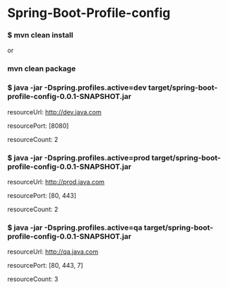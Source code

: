 # Spring-Boot-Profile-config

### $ mvn clean install 
or
### mvn clean package

### $ java -jar -Dspring.profiles.active=dev target/spring-boot-profile-config-0.0.1-SNAPSHOT.jar 

resourceUrl: http://dev.java.com

resourcePort: [8080]

resourceCount: 2

### $ java -jar -Dspring.profiles.active=prod target/spring-boot-profile-config-0.0.1-SNAPSHOT.jar

resourceUrl: http://prod.java.com

resourcePort: [80, 443]

resourceCount: 2

### $ java -jar -Dspring.profiles.active=qa target/spring-boot-profile-config-0.0.1-SNAPSHOT.jar

resourceUrl: http://qa.java.com

resourcePort: [80, 443, 7]

resourceCount: 3
